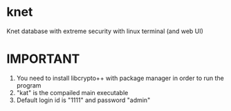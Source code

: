 # knet
Knet database with extreme security with linux terminal (and web UI)
# IMPORTANT

1. You need to install libcrypto++ with package manager in order to run the program
2. "kat" is the compailed main executable
3. Default login id is "1111" and password "admin"
